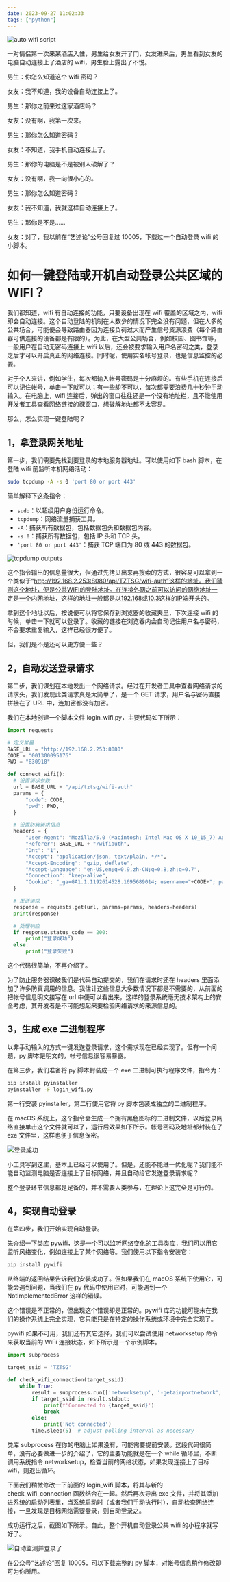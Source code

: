 ```yaml
---
date: 2023-09-27 11:02:33
tags: ["python"]
---
```


![auto wifi script](https://cdn.jsdelivr.net/gh/rixingyike/images@master/2023/202309271143100.png)

一对情侣第一次来某酒店入住，男生给女友开了门，女友进来后，男生看到女友的电脑自动连接上了酒店的 wifi，男生脸上露出了不悦。

男生：你怎么知道这个 wifi 密码？

女友：我不知道，我的设备自动连接上了。

男生：那你之前来过这家酒店吗？

女友：没有啊，我第一次来。

男生：那你怎么知道密码？

女友：不知道，我手机自动连接上了。

男生：那你的电脑是不是被别人破解了？

女友：没有啊，我一向很小心的。

男生：那你怎么知道密码？

女友：我不知道，我就这样自动连接上了。

男生：那你是不是……

女友：对了，我以前在“艺述论”公号回复过 10005，下载过一个自动登录 wifi 的小脚本。

# 如何一键登陆或开机自动登录公共区域的 WIFI？

我们都知道，wifi 有自动连接的功能，只要设备出现在 wifi 覆盖的区域之内，wifi 即会自动连接。这个自动登陆的机制在人数少的情况下完全没有问题，但在人多的公共场合，可能便会导致路由器因为连接负荷过大而产生信号资源浪费（每个路由器可供连接的设备都是有限的）。为此，在大型公共场合，例如校园、图书馆等，一般用户在自动无密码连接上 wifi 以后，还会被要求输入用户名密码之类，登录之后才可以开启真正的网络连接。同时呢，使用实名帐号登录，也是信息监控的必要。

对于个人来讲，例如学生，每次都输入帐号密码是十分麻烦的。有些手机在连接后可以记住帐号，单击一下就可以；有一些却不可以，每次都需要浪费几十秒钟手动输入。在电脑上，wifi 连接后，弹出的窗口往往还是一个没有地址栏，且不能使用开发者工具查看网络链接的祼窗口，想破解地址都不太容易。

那么，怎么实现一键登陆呢？

## 1，拿登录网关地址

第一步，我们需要先找到要登录的本地服务器地址。可以使用如下 bash 脚本，在登陆 wifi 前监听本机网络活动：

```bash
sudo tcpdump -A -s 0 'port 80 or port 443'
```

简单解释下这条指令：

- `sudo`：以超级用户身份运行命令。
- `tcpdump`：网络流量捕获工具。
- `-A`：捕获所有数据包，包括数据包头和数据包内容。
- `-s 0`：捕获所有数据包，包括 IP 头和 TCP 头。
- `'port 80 or port 443'`：捕获 TCP 端口为 80 或 443 的数据包。

![tcpdump outputs](https://cdn.jsdelivr.net/gh/rixingyike/images@master/2023/202309271110465.png)

这个指令输出的信息量很大，但通过先拷贝出来再搜索的方式，很容易可以拿到一个类似于“http://192.168.2.253:8080/api/TZTSG/wifi-auth”这样的地址。我们猜测这个地址，便是公共WIFI的登陆地址。在连接外网之前可以访问的网络地址一定是一个内网地址，这样的地址一般都是以192.168或10.3这样的IP端开头的。

拿到这个地址以后，按说便可以将它保存到浏览器的收藏夹里，下次连接 wifi 的时候，单击一下就可以登录了。收藏的链接在浏览器内会自动记住用户名与密码，不会要求重复输入，这样已经很方便了。

但，我们是不是还可以更方便一些？

## 2，自动发送登录请求

第二步，我们谋划在本地发出一个网络请求。经过在开发者工具中查看网络请求的请求头，我们发现此类请求真是太简单了，是一个 GET 请求，用户名与密码直接拼接在了 URL 中，连加密都没有加密。

我们在本地创建一个脚本文件 login_wifi.py，主要代码如下所示：

```python
import requests

# 定义常量
BASE_URL = "http://192.168.2.253:8080"
CODE = "001300095176"
PWD = "830918"

def connect_wifi():
  # 设置请求参数
  url = BASE_URL + "/api/tztsg/wifi-auth"
  params = {
      "code": CODE,
      "pwd": PWD,
  }

  # 设置防真请求信息
  headers = {
      "User-Agent": "Mozilla/5.0 (Macintosh; Intel Mac OS X 10_15_7) AppleWebKit/537.36 (KHTML, like Gecko) Chrome/116.0.0.0 Safari/537.36",
      "Referer": BASE_URL + "/wifiauth",
      "Dnt": "1",
      "Accept": "application/json, text/plain, */*",
      "Accept-Encoding": "gzip, deflate",
      "Accept-Language": "en-US,en;q=0.9,zh-CN;q=0.8,zh;q=0.7",
      "Connection": "keep-alive",
      "Cookie": "_ga=GA1.1.1192614528.1695689014; username="+CODE+"; password="+PWD+"; rememberMe=true; _ga_GDWQY4XZV0=GS1.1.1695689014.1.1.1695689447.0.0.0",
  }

  # 发送请求
  response = requests.get(url, params=params, headers=headers)
  print(response)

  # 处理响应
  if response.status_code == 200:
      print("登录成功")
  else:
      print("登录失败")
```

这个代码很简单，不再介绍了。

为了防止服务器识破我们是代码自动提交的，我们在请求时还在 headers 里面添加了许多防真调用的信息。我估计这些信息大多数情况下都是不需要的，从前面的把帐号信息明文接写在 url 中便可以看出来，这样的登录系统毫无技术架构上的安全考虑，其开发者是不可能想起来要检验网络请求的来源信息的。

## 3，生成 exe 二进制程序

以非手动输入的方式一键发送登录请求，这个需求现在已经实现了。但有一个问题，py 脚本是明文的，帐号信息很容易暴露。

在第三步，我们准备将 py 脚本封装成一个 exe 二进制可执行程序文件，指令为：

```bash
pip install pyinstaller
pyinstaller -F login_wifi.py
```

第一行安装 pyinstaller，第二行使用它将 py 脚本包装成独立的二进制程序。

在 macOS 系统上，这个指令会生成一个拥有黑色图标的二进制文件，以后登录网络直接单击这个文件就可以了，运行后效果如下所示。帐号密码及地址都封装在了 exe 文件里，这样也便于信息保密。

![登录成功](https://cdn.jsdelivr.net/gh/rixingyike/images@master/2023/202309271127745.jpeg)

小工具写到这里，基本上已经可以使用了。但是，还能不能进一优化呢？我们能不能自动监测电脑是否连接上了目标网络，并且自动给它发送登录请求呢？

整个登录环节信息都是足备的，并不需要人类参与，在理论上这完全是可行的。

## 4，实现自动登录

在第四步，我们开始实现自动登录。

先介绍一下类库 pywifi，这是一个可以监听网络变化的工具类库，我们可以用它监听风络变化，例如连接上了某个网络等。我们使用以下指令安装它：

```bash
pip install pywifi
```

从终端的返回结果告诉我们安装成功了。但如果我们在 macOS 系统下使用它，可能会遇到问题，当我们在 py 代码中使用它时，可能遇到一个 NotImplementedError 这样的错误。

这个错误是不正常的，但出现这个错误却是正常的。pywifi 库的功能可能未在我们的操作系统上完全实现，它只能只是在特定的操作系统或环境中完全实现了。

pywifi 如果不可用，我们还有其它选择，我们可以尝试使用 networksetup 命令来获取当前的 WiFi 连接状态，如下所示是一个示例脚本。

```python
import subprocess

target_ssid = 'TZTSG'

def check_wifi_connection(target_ssid):
    while True:
        result = subprocess.run(['networksetup', '-getairportnetwork', 'en0'], text=True, capture_output=True)
        if target_ssid in result.stdout:
            print(f'Connected to {target_ssid}')
            break
        else:
            print('Not connected')
        time.sleep(5)  # adjust polling interval as necessary
```

类库 subprocess 在你的电脑上如果没有，可能需要提前安装。这段代码很简单，没有必要做进一步的介绍了，它的主要功能就是在一个 while 循环里，不断调用系统指令 networksetup，检查当前的网络状态，如果发现连接上了目标 wifi，则退出循环。

下面我们稍微修改一下前面的 login_wifi 脚本，将其与新的 check_wifi_connection 函数结合在一起。然后再次导出 exe 文件，并将其添加进系统的启动列表里，当系统启动时（或者我们手动执行时），自动检查网络连接，一旦发现是目标网络需要登录，则自动登录之。

成功运行之后，截图如下所示。自此，整个开机自动登录公共 wifi 的小程序就写好了。

![自动监测并登录了](https://cdn.jsdelivr.net/gh/rixingyike/images@master/2023/202309271151852.jpeg)

在公众号“艺述论”回复 10005，可以下载完整的 py 脚本，对帐号信息稍作修改即可为你所用。
